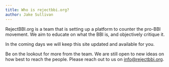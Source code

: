 ```yaml
---
title: Who is rejectbbi.org?
author: Jake Sullivan
---
```

RejectBBI.org is a team that is setting up a platform to counter the pro-BBI movement. We aim to educate on what the BBI is, and objectively critique it.

In the coming days we will keep this site updated and available for you.

Be on the lookout for more from the team. We are still open to new ideas on how best to reach the people. Please reach out to us on [info@rejectbbi.org](mailto:info@rejectbbi.org).